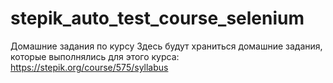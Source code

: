 # stepik_auto_test_course_selenium
Домашние задания по курсу
Здесь будут храниться домашние задания, которые выполнялись для этого курса: https://stepik.org/course/575/syllabus
